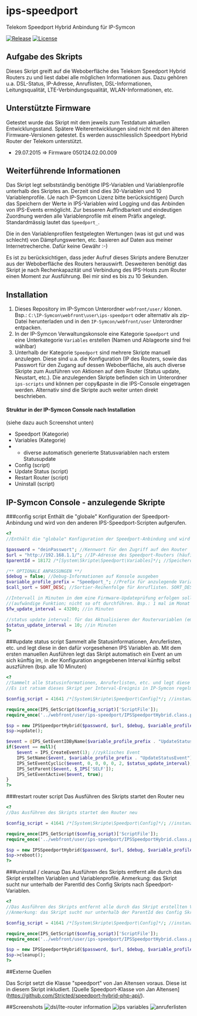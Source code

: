 # ips-speedport
Telekom Speedport Hybrid Anbindung für IP-Symcon

[![Release](https://img.shields.io/github/release/florianprobst/ips-speedport.svg?style=flat-square)](https://github.com/florianprobst/ips-speedport/releases/latest)
[![License](https://img.shields.io/badge/license-LGPLv3-brightgreen.svg?style=flat-square)](https://github.com/florianprobst/ips-speedport/blob/master/LICENSE)

## Aufgabe des Skripts
Dieses Skript greift auf die Weboberfläche des Telekom Speedport Hybrid Routers zu und liest dabei alle möglichen Informationen aus. Dazu gehören u.a. DSL-Status, IP-Adresse, Anruflisten, DSL-Informationen, Leitungsqualität, LTE-Verbindungsqualität, WLAN-Informationen, etc. 

## Unterstützte Firmware
Getestet wurde das Skript mit dem jeweils zum Testdatum aktuellen Entwicklungsstand. Spätere Weiterentwicklungen sind nicht mit den älteren Firmware-Versionen getestet. Es werden ausschliesslich Speedport Hybrid Router der Telekom unterstützt.

* 29.07.2015 => Firmware 050124.02.00.009

## Weiterführende Informationen
Das Skript legt selbstständig benötigte IPS-Variablen und Variablenprofile unterhalb des Skriptes an.
Derzeit sind dies 30-Variablen und 10 Variablenprofile. (Je nach IP-Symcon Lizenz bitte berücksichtigen)
Durch das Speichern der Werte in IPS-Variablen wird Logging und das Anbinden von IPS-Events ermöglicht.
Zur besseren Auffindbarkeit und eindeutigen Zuordnung werden alle Variablenprofile mit einem Präfix angelegt. 
Standardmässig lautet das `Speedport_`.

Die in den Variablenprofilen festgelegten Wertungen (was ist gut und was schlecht) von Dämpfungswerten, etc. basieren auf Daten aus meiner Internetrecherche. Dafür keine Gewähr :-)

Es ist zu berücksichtigen, dass jeder Aufruf dieses Skripts andere Benutzer aus der Weboberfläche des Routers herauswirft.
Desweiteren benötigt das Skript je nach Rechenkapazität und Verbindung des IPS-Hosts zum Router einen Moment zur Ausführung.
Bei mir sind es bis zu 10 Sekunden. 

## Installation

1. Dieses Repository im IP-Symcon Unterordner `webfront/user/` klonen. Bsp.: `C:\IP-Symcon\webfront\user\ips-speedport` oder alternativ als zip-Datei herunterladen und in den `IP-Symcon/webfront/user` Unterordner entpacken.
2. In der IP-Symcon Verwaltungskonsole eine Kategorie `Speedport` und eine Unterkategorie `Variables` erstellen (Namen und Ablageorte sind frei wählbar)
3. Unterhalb der Kategorie `Speedport` sind mehrere Skripte manuell anzulegen. Diese sind u.a. die Konfiguration (IP des Routers, sowie das Passwort für den Zugang auf dessen Weboberfläche, als auch diverse Skripte zum Ausführen von Aktionen auf dem Router (Status update, Neustart, etc.). Die anzulegenden Skripte befinden sich im Unterordner `ips-scripts` und können per copy&paste in die IPS-Console eingetragen werden. Alternativ sind die Skripte auch weiter unten direkt beschrieben.

#### Struktur in der IP-Symcon Console nach Installation
(siehe dazu auch Screenshot unten)
* Speedport (Kategorie)
* Variables (Kategorie)
* - diverse automatisch generierte Statusvariablen nach erstem Statusupdate
* Config (script)
* Update Status (script)
* Restart Router (script)
* Uninstall (script)


## IP-Symcon Console - anzulegende Skripte
###config script
Enthält die "globale" Konfiguration der Speedport-Anbindung und wird von den anderen IPS-Speedport-Scripten aufgerufen.
```php
<?
//Enthält die "globale" Konfiguration der Speedport-Anbindung und wird von den anderen IPS-Speedport-Scripten aufgerufen

$password = "deinPasswort"; //Kennwort für den Zugriff auf den Router
$url = "http://192.168.1.1/"; //IP-Adresse des Speedport-Routers (häufig auch "speedport.ip")
$parentId = 18172 /*[System\Skripte\Speedport\Variables]*/; //Speicherort für zu erstellende Speedport Variablen.

/** OPTIONALE ANPASSUNGEN **/
$debug = false; //Debug-Informationen auf Konsole ausgeben
$variable_profile_prefix = "Speedport_"; //Prefix für anzulegende Variablenprofile
$call_sort = SORT_DESC; //Sortier-Reihenfolge für Anruflisten. SORT_DESC => neueste zuerst, SORT_ASC => älteste zuerst.

//Intervall in Minuten in dem eine Firmware-Updateprüfung erfolgen soll
//(aufwändige Funktion; nicht so oft durchführen. Bsp.: 1 mal im Monat => ca. 43200 Minuten)
$fw_update_interval = 43200; //in Minuten

//status update interval: für das Aktualisieren der Routervariablen (empfohlen 10 Minuten)
$status_update_interval = 10; //in Minuten
?>
```

###update status script
Sammelt alle Statusinformationen, Anruferlisten, etc. und legt diese in den dafür vorgesehenen IPS Variablen ab.
Mit dem ersten manuellen Ausführen legt das Skript automatisch ein Event an um sich künftig im, in der Konfiguration angegebenen
Interval künftig selbst auszführen (bsp. alle 10 Minuten)
```php
<?
//Sammelt alle Statusinformationen, Anruferlisten, etc. und legt diese in den dafür vorgesehenen IPS Variablen ab.
//Es ist ratsam dieses Skript per Interval-Ereignis in IP-Symcon regelmäßig auszuführen. (bsp.: alle 10 Minuten)

$config_script = 41641 /*[System\Skripte\Speedport\Config]*/; //instanz id des ip-symcon config skripts

require_once(IPS_GetScript($config_script)['ScriptFile']);
require_once('../webfront/user/ips-speedport/IPSSpeedportHybrid.class.php');

$sp = new IPSSpeedportHybrid($password, $url, $debug, $variable_profile_prefix, $call_sort, $parentId, $fw_update_interval);
$sp->update();

$event = @IPS_GetEventIDByName($variable_profile_prefix . "UpdateStatusEvent", $_IPS['SELF']);
if($event == null){
	$event = IPS_CreateEvent(1); //zyklisches Event
	IPS_SetName($event, $variable_profile_prefix . "UpdateStatusEvent");
	IPS_SetEventCyclic($event, 0, 0, 0, 0, 2, $status_update_interval);
	IPS_SetParent($event, $_IPS['SELF']);
	IPS_SetEventActive($event, true);
}
?>
```

###restart router script
Das Ausführen des Skripts startet den Router neu
```php
<?
//Das Ausführen des Skripts startet den Router neu

$config_script = 41641 /*[System\Skripte\Speedport\Config]*/; //instanz id des ip-symcon config skripts

require_once(IPS_GetScript($config_script)['ScriptFile']);
require_once('../webfront/user/ips-speedport/IPSSpeedportHybrid.class.php');

$sp = new IPSSpeedportHybrid($password, $url, $debug, $variable_profile_prefix, $call_sort, $parentId, $fw_update_interval);
$sp->reboot();
?>
```

###uninstall / cleanup
Das Ausführen des Skripts entfernt alle durch das Skript erstellten Variablen und Variablenprofile.
Anmerkung: das Skript sucht nur unterhalb der ParentId des Config Skripts nach Speedport-Variablen.
```php
<?
//Das Ausführen des Skripts entfernt alle durch das Skript erstellten Variablen und Variablenprofile.
//Anmerkung: das Skript sucht nur unterhalb der ParentId des Config Skripts nach Speedport-Variablen.

$config_script = 41641 /*[System\Skripte\Speedport\Config]*/; //instanz id des ip-symcon config skripts

require_once(IPS_GetScript($config_script)['ScriptFile']);
require_once('../webfront/user/ips-speedport/IPSSpeedportHybrid.class.php');

$sp = new IPSSpeedportHybrid($password, $url, $debug, $variable_profile_prefix, $call_sort, $parentId, $fw_update_interval);
$sp->cleanup();
?>
```

##Externe Quellen

Das Script setzt die Klasse "speedport" von Jan Altensen voraus. Diese ist in diesem Skript inkludiert. [Quelle Speedport-Klasse von Jan Altensen] (https://github.com/Stricted/speedport-hybrid-php-api/).

##Screenshots
![dsl/lte-router information](assets/dsl-lte-router-infos.jpg)
![ips variables](assets/ips-variables-speedport.jpg)
![anruferlisten](assets/anruflisten-speedport.jpg)
